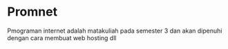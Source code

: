 # Promnet
Pmograman internet adalah matakuliah pada semester 3 dan akan dipenuhi dengan cara membuat web hosting dll
